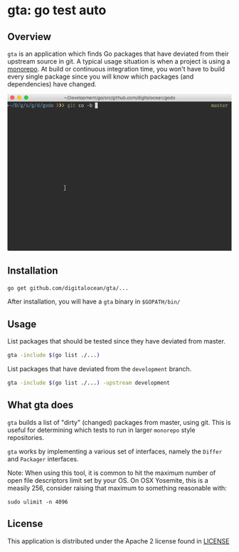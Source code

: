 # gta: go test auto

## Overview

`gta` is an application which finds Go packages that have deviated from their upstream
source in git. A typical usage situation is when a project is using a 
[monorepo](https://www.digitalocean.com/company/blog/taming-your-go-dependencies/).
At build or continuous integration time, you won't have to build every single package
since you will know which packages (and dependencies) have changed.

 ![GTA in Action](gta.gif)

## Installation

```sh
go get github.com/digitalocean/gta/...
```

After installation, you will have a `gta` binary in `$GOPATH/bin/`

## Usage

List packages that should be tested since they have deviated from master.

```sh
gta -include $(go list ./...)
```

List packages that have deviated from the `development` branch.

```sh
gta -include $(go list ./...) -upstream development
```

## What gta does

`gta` builds a list of "dirty" (changed) packages from master, using git. This is useful for determining which
tests to run in larger `monorepo` style repositories.  

`gta` works by implementing a various set of interfaces, namely the `Differ` and `Packager` interfaces.

Note: When using this tool, it is common to hit the maximum number of open file descriptors limit set by your OS.
On OSX Yosemite, this is a measily 256, consider raising that maximum to something reasonable with:

```
sudo ulimit -n 4096
```

## License

This application is distributed under the Apache 2 license found in [LICENSE](LICENSE)